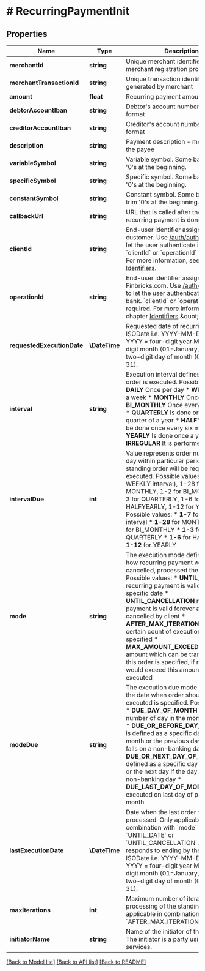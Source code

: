 # # RecurringPaymentInit

## Properties

Name | Type | Description | Notes
------------ | ------------- | ------------- | -------------
**merchantId** | **string** | Unique merchant identifier from merchant registration process |
**merchantTransactionId** | **string** | Unique transaction identifier generated by merchant |
**amount** | **float** | Recurring payment amount |
**debtorAccountIban** | **string** | Debtor&#39;s account number in IBAN format |
**creditorAccountIban** | **string** | Creditor&#39;s account number in IBAN format |
**description** | **string** | Payment description - message for the payee | [optional]
**variableSymbol** | **string** | Variable symbol. Some banks may trim &#39;0&#39;s at the beginning. | [optional]
**specificSymbol** | **string** | Specific symbol. Some banks may trim &#39;0&#39;s at the beginning. | [optional]
**constantSymbol** | **string** | Constant symbol. Some banks may trim &#39;0&#39;s at the beginning. | [optional]
**callbackUrl** | **string** | URL that is called after the process of recurring payment is done. | [optional]
**clientId** | **string** | End-user identifier assigned by the customer. Use [/auth/authenticate](#operation/authAuthenticatePost) to let the user authenticate in the bank.  &#x60;clientId&#x60; or &#x60;operationId&#x60; is required. For more information, see chapter [Identifiers](#section/Introduction/Identifiers). | [optional]
**operationId** | **string** | End-user identifier assigned by Finbricks.com. Use [/auth/authenticate](#operation/authAuthenticatePost) to let the user authenticate in the bank.  &#x60;clientId&#x60; or &#x60;operationId&#x60; is required. For more information, see chapter [Identifiers](#section/Introduction/Identifiers).\&quot; | [optional]
**requestedExecutionDate** | [**\DateTime**](\DateTime.md) | Requested date of recurring payment. ISODate i.e. YYYY-MM-DD.  where: YYYY &#x3D; four-digit year MM &#x3D; two-digit month (01&#x3D;January, etc.) DD &#x3D; two-digit day of month (01 through 31). |
**interval** | **string** | Execution interval defines how often order is executed.  Possible values: * __DAILY__ Once per day * __WEEKLY__ Once a week * __MONTHLY__ Once a month * __BI_MONTHLY__ Once every two months * __QUARTERLY__ Is done once every quarter of a year * __HALFYEARLY__ Will be done once every six months * __YEARLY__ Is done once a year * __IRREGULAR__ It is performed irregularly |
**intervalDue** | **int** | Value represents order number of the day within particular period when the standing order will be reqularly executed.  Possible values: 1-7 (for WEEKLY interval), 1-28 for MONTHLY, 1-2 for BI_MONTHLY, 1-3 for QUARTERLY, 1-6 for HALFYEARLY, 1-12 for YEARLY.  Possible values: * __1-7__ for WEEKLY interval * __1-28__ for MONTHLY * __1-2__ for BI_MONTHLY * __1-3__ for QUARTERLY * __1-6__ for HALFYEARLY * __1-12__ for YEARLY | [optional]
**mode** | **string** | The execution mode defines when or how recurring payment will be cancelled, processed the last time.  Possible values: * __UNTIL_DATE__ recurring payment is valid until specific date * __UNTIL_CANCELLATION__ recurring payment is valid forever and must be cancelled by client * __AFTER_MAX_ITERATION_EXCEEDED__ certain count of executions is specified * __MAX_AMOUNT_EXCEEDED__ maximum amount which can be transferred for this order is specified, if next iteration would exceed this amount it is not executed |
**modeDue** | **string** | The execution due mode defines how the date when order should be executed is specified.  Possible values: * __DUE_DAY_OF_MONTH__ specific number of day in the month is defined * __DUE_OR_BEFORE_DAY_OF_MONTH__ is defined as a specific day of the month or the previous day if the day falls on a non-banking day * __DUE_OR_NEXT_DAY_OF_MONTH__ is defined as a specific day of the month or the next day if the day falls on a non-banking day * __DUE_LAST_DAY_OF_MONTH__ order is executed on last day of particular month |
**lastExecutionDate** | [**\DateTime**](\DateTime.md) | Date when the last order will be processed. Only applicable in combination with &#x60;mode&#x60; &#x60;UNTIL_DATE&#x60; or &#x60;UNTIL_CANCELLATION&#x60;.  Null value responds to ending by the user. ISODate i.e. YYYY-MM-DD.  where: YYYY &#x3D; four-digit year MM &#x3D; two-digit month (01&#x3D;January, etc.) DD &#x3D; two-digit day of month (01 through 31). | [optional]
**maxIterations** | **int** | Maximum number of iterations - processing of the standing order. Only applicable in combination with &#x60;mode&#x60; &#x60;AFTER_MAX_ITERATION_EXCEEDED&#x60;. | [optional]
**initiatorName** | **string** | Name of the initiator of the payment. The initiator is a party using your services. | [optional]

[[Back to Model list]](../../README.md#models) [[Back to API list]](../../README.md#endpoints) [[Back to README]](../../README.md)

